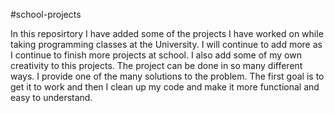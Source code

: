#school-projects

In this reposirtory I have added some of the projects I have worked on while taking programming classes at the University. I will continue to add more as I continue to finish more projects at school. I also add some of my own creativity to this projects. The project can be done in so many different ways. I provide one of the many solutions to the problem. The first goal is to get it to work and then I clean up my code and make it more functional and easy to understand. 
